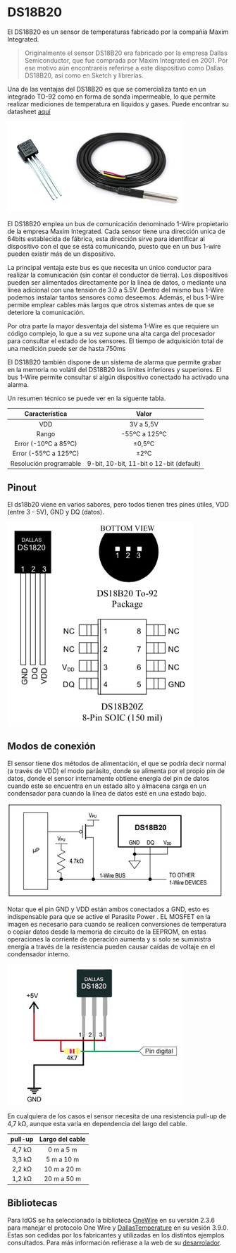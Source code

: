 # DS18B20
El DS18B20 es un sensor de temperaturas fabricado por la compañía Maxim Integrated.

>Originalmente el sensor DS18B20 era fabricado por la empresa Dallas Semiconductor, que fue comprada por Maxim Integrated en 2001. Por ese motivo aún encontraréis referirse a este dispositivo como Dallas DS18B20, así como en Sketch y librerías.

Una de las ventajas del DS18B20 es que se comercializa tanto en un integrado TO-92 como en forma de sonda impermeable, lo que permite realizar mediciones de temperatura en líquidos y gases. Puede encontrar su datasheet [aquí](../../../../../docs/datasheets/DS18B20-DallasSemiconductor.pdf)

![ds18b20](pic/ds18b20.png)

El DS18B20 emplea un bus de comunicación denominado 1-Wire propietario de la empresa Maxim Integrated. Cada sensor tiene una dirección unica de 64bits establecida de fábrica, esta dirección sirve para identificar al dispositivo con el que se está comunicando, puesto que en un bus 1-wire pueden existir más de un dispositivo.

La principal ventaja este bus es que necesita un único conductor para realizar la comunicación (sin contar el conductor de tierra). Los dispositivos pueden ser alimentados directamente por la línea de datos, o mediante una línea adicional con una tensión de 3.0 a 5.5V. Dentro del mismo bus 1-Wire podemos instalar tantos sensores como deseemos. Además, el bus 1-Wire permite emplear cables más largos que otros sistemas antes de que se deteriore la comunicación. 

Por otra parte la mayor desventaja del sistema 1-Wire es que requiere un código complejo, lo que a su vez supone una alta carga del procesador para consultar el estado de los sensores. El tiempo de adquisición total de una medición puede ser de hasta 750ms

El DS18B20 también dispone de un sistema de alarma que permite grabar en la memoria no volátil del DS18B20 los limites inferiores y superiores. El bus 1-Wire permite consultar si algún dispositivo conectado ha activado una alarma.

Un resumen técnico se puede ver en la siguente tabla. 

|   Característica      |               Valor                       |
|:---------------------:|:-----------------------------------------:|
|   VDD                 |   3V a 5,5V                               |
|   Rango	            | -55ºC a 125ºC                             |
|Error (-10ºC a 85ºC)   |	±0,5ºC                                  |
|Error (-55ºC a 125ºC)  |	±2ºC                                    |
|Resolución programable	| 9-bit, 10-bit, 11-bit o 12-bit (default)  |

## Pinout
El ds18b20 viene en varios sabores, pero todos tienen tres pines útiles, VDD (entre 3 - 5V), GND y DQ (datos).

![encapsulado](pic/encapsulado.png)  

## Modos de conexión

El sensor tiene dos métodos de alimentación, el que se podría decir normal (a través de VDD) el modo parásito, donde se alimenta por el propio pin de datos, donde el sensor internamente obtiene energía del pin de datos cuando este se encuentra en un estado alto y almacena carga en un condensador para cuando la línea de datos esté en una estado bajo.

![modo parásito](pic/parasite_power.jpeg)

Notar que el pin GND y VDD están ambos conectados a GND, esto es indispensable para que se active el  Parasite Power . EL MOSFET en la imagen es necesario para cuando se realicen conversiones de temperatura o copiar datos desde la memoria de circuito de la EEPROM, en estas operaciones la corriente de operación aumenta y si solo se suministra energía a través de la resistencia pueden causar caídas de voltaje en el condensador interno.

![conexión](pic/ds18b20-esquema.png)

En cualquiera de los casos el sensor necesita de una resistencia pull-up de 4,7 kΩ, aunque esta varía en dependencia del largo del cable. 

|   pull-up	    |   Largo del cable |
|:-------------:|:-----------------:|
|   4,7 kΩ	    |    0 m a 5 m      |
|   3,3 kΩ	    |    5 m a 10 m     |
|   2,2 kΩ	    |   10 m a 20 m     |
|   1,2 kΩ	    |   20 m a 50 m     |

## Bibliotecas

Para IdOS se ha seleccionado la biblioteca [OneWire](https://github.com/PaulStoffregen/OneWire) en su versión 2.3.6 para manejar el protocolo One Wire y [DallasTemperature]( https://github.com/milesburton/Arduino-Temperature-Control-Library) en su vesión 3.9.0. Estas son cedidas por los fabricantes y utilizadas en los distintos ejemplos consultados. Para más información refiérase a la web de su [desarrolador](http://www.milesburton.com/Dallas_Temperature_Control_Library).